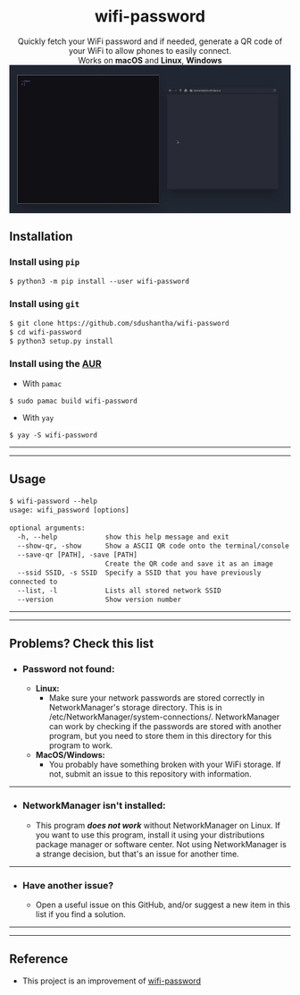 <h1 align="center">
wifi-password
</h1>
<p align="center">
Quickly fetch your WiFi password and if needed, generate a QR code of your WiFi to allow phones to easily connect.
<br>
Works on <b>macOS</b> and <b>Linux</b>, <b>Windows</b>
<img src="images/demo.gif" align="center">
</p>

## Installation

### Install using `pip`
```console
$ python3 -m pip install --user wifi-password
```

### Install using `git`
```
$ git clone https://github.com/sdushantha/wifi-password
$ cd wifi-password
$ python3 setup.py install
```

### Install using the [AUR](https://aur.archlinux.org/packages/wifi-password/)
- With `pamac`
```console
$ sudo pamac build wifi-password
```
- With `yay`
```console
$ yay -S wifi-password
```

---
---
## Usage
```console
$ wifi-password --help
usage: wifi_password [options]

optional arguments:
  -h, --help            show this help message and exit
  --show-qr, -show      Show a ASCII QR code onto the terminal/console
  --save-qr [PATH], -save [PATH]
                        Create the QR code and save it as an image
  --ssid SSID, -s SSID  Specify a SSID that you have previously connected to
  --list, -l            Lists all stored network SSID
  --version             Show version number
```

---
---
## Problems? Check this list
- ### Password not found:
  - **Linux:**
    - Make sure your network passwords are stored correctly in NetworkManager's storage directory. This is in /etc/NetworkManager/system-connections/. NetworkManager can work by checking if the passwords are stored with another program, but you need to store them in this directory for this program to work.
  - **MacOS/Windows:**
    - You probably have something broken with your WiFi storage. If not, submit an issue to this repository with information.
---
- ### NetworkManager isn't installed:
  - This program ***does not work*** without NetworkManager on Linux. If you want to use this program, install it using your distributions package manager or software center. Not using NetworkManager is a strange decision, but that's an issue for another time.
---
- ### Have another issue?
  - Open a useful issue on this GitHub, and/or suggest a new item in this list if you find a solution.

---
---
## Reference
- This project is an improvement of [wifi-password](https://aur.archlinux.org/packages/wifi-password/)
